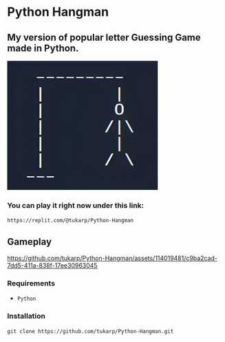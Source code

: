 # Python Hangman

## My version of popular letter Guessing Game made in Python.

<img src="https://github.com/tukarp/Hangman/blob/main/Images/Hangman.png" width="350" height="300"> 

### You can play it right now under this link:

```
https://replit.com/@tukarp/Python-Hangman
```

## Gameplay

https://github.com/tukarp/Python-Hangman/assets/114019481/c9ba2cad-7dd5-411a-838f-17ee30963045

### Requirements

- ```Python```

### Installation

```
git clone https://github.com/tukarp/Python-Hangman.git
```
